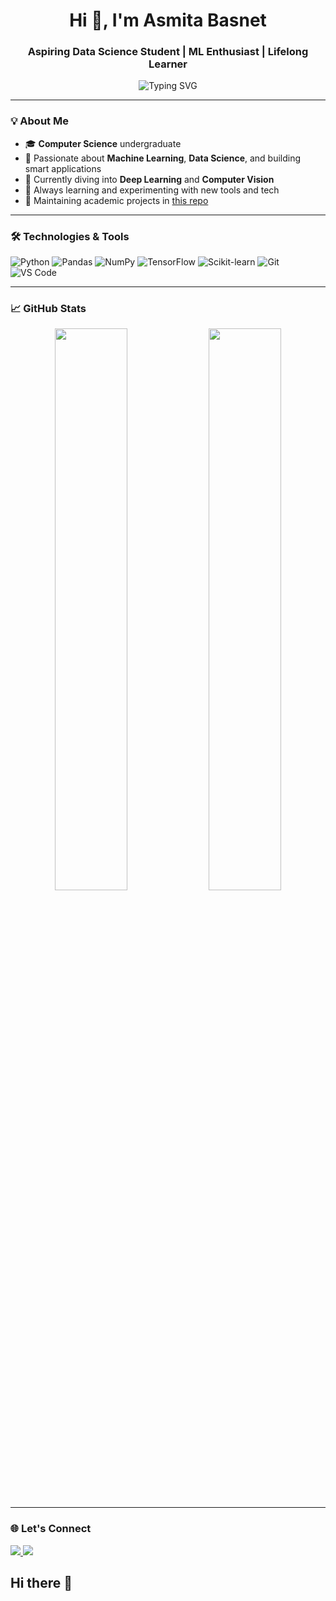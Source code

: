 <h1 align="center">Hi 👋, I'm Asmita Basnet</h1>
<h3 align="center">Aspiring Data Science Student | ML Enthusiast | Lifelong Learner</h3>

<p align="center">
  <img src="https://readme-typing-svg.demolab.com?font=Fira+Code&size=20&pause=1000&color=F78DA7&center=true&vCenter=true&width=435&lines=Welcome+to+my+GitHub!;I+love+solving+real-world+problems+%F0%9F%A7%91%E2%80%8D%F0%9F%92%BB;Exploring+Data+%26+Building+ML+Models" alt="Typing SVG" />
</p>

---

### 💡 About Me

- 🎓 **Computer Science** undergraduate  
- 🤖 Passionate about **Machine Learning**, **Data Science**, and building smart applications  
- 🧠 Currently diving into **Deep Learning** and **Computer Vision**
- 🌱 Always learning and experimenting with new tools and tech
- 📁 Maintaining academic projects in [this repo](https://github.com/AsmitaBasnet/Academic)

---

### 🛠️ Technologies & Tools

![Python](https://img.shields.io/badge/-Python-3776AB?style=flat&logo=python&logoColor=white)
![Pandas](https://img.shields.io/badge/-Pandas-150458?style=flat&logo=pandas&logoColor=white)
![NumPy](https://img.shields.io/badge/-NumPy-013243?style=flat&logo=numpy&logoColor=white)
![TensorFlow](https://img.shields.io/badge/-TensorFlow-FF6F00?style=flat&logo=tensorflow&logoColor=white)
![Scikit-learn](https://img.shields.io/badge/-Scikit--Learn-F7931E?style=flat&logo=scikitlearn&logoColor=white)
![Git](https://img.shields.io/badge/-Git-F05032?style=flat&logo=git&logoColor=white)
![VS Code](https://img.shields.io/badge/-VSCode-007ACC?style=flat&logo=visual-studio-code)

---

### 📈 GitHub Stats

<p align="center">
  <img src="https://github-readme-stats.vercel.app/api?username=AsmitaBasnet&show_icons=true&theme=radical" width="48%" />
  <img src="https://github-readme-streak-stats.herokuapp.com?user=AsmitaBasnet&theme=radical" width="48%" />
</p>

---

### 🌐 Let's Connect

<p>
  <a href="https://www.linkedin.com/in/asmita-basnet-105b21225" target="_blank">
    <img src="https://img.shields.io/badge/LinkedIn-0077B5?style=flat&logo=linkedin&logoColor=white" />
  </a>
  <a href="mailto:basnetasmi4@gmail.com">
    <img src="https://img.shields.io/badge/Gmail-D14836?style=flat&logo=gmail&logoColor=white" />
  </a>
</p>

## Hi there 👋

<!--
**AsmitaBasnet/AsmitaBasnet** is a ✨ _special_ ✨ repository because its `README.md` (this file) appears on your GitHub profile.

Here are some ideas to get you started:

- 🔭 I’m currently working on ...
- 🌱 I’m currently learning ...
- 👯 I’m looking to collaborate on ...
- 🤔 I’m looking for help with ...
- 💬 Ask me about ...
- 📫 How to reach me: ...
- 😄 Pronouns: ...
- ⚡ Fun fact: ...
-->
